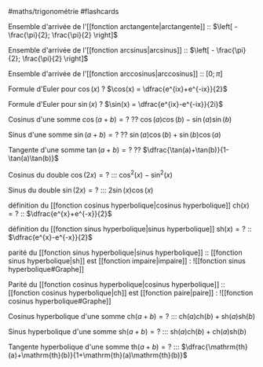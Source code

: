 #maths/trigonométrie #flashcards 

Ensemble d'arrivée de l'[[fonction arctangente|arctangente]] :: $\left[ - \frac{\pi}{2}; \frac{\pi}{2} \right]$
<!--SR:!2023-02-23,93,285-->

Ensemble d'arrivée de l'[[fonction arcsinus|arcsinus]] :: $\left[ - \frac{\pi}{2}; \frac{\pi}{2} \right]$
<!--SR:!2022-11-29,32,285-->

Ensemble d'arrivée de l'[[fonction arccosinus|arccosinus]] :: $\left[ 0; \pi \right]$
<!--SR:!2022-12-23,36,265-->

Formule d'Euler pour $\cos(x)$
?
$\cos(x) = \dfrac{e^{ix}+e^{-ix}}{2}$
<!--SR:!2022-11-29,61,262-->

Formule d'Euler pour $\sin(x)$
?
$\sin(x) = \dfrac{e^{ix}-e^{-ix}}{2i}$
<!--SR:!2023-04-28,182,241-->

Cosinus d'une somme $\cos(a+b) = ?$
??
$\cos(a)\cos(b) - \sin(a)\sin(b)$
<!--SR:!2022-12-13,80,186!2023-02-06,73,265-->

Sinus d'une somme $\sin(a+b) = ?$
??
$\sin(a)\cos(b)+\sin(b)\cos(a)$
<!--SR:!2023-01-15,59,230!2022-11-25,28,265-->

Tangente d'une somme $\tan(a+b) = ?$
??
$\dfrac{\tan(a)+\tan(b)}{1-\tan(a)\tan(b)}$
<!--SR:!2023-03-07,142,210!2023-01-08,52,265-->

Cosinus du double $\cos(2x) = ?$ ::: $\cos^2(x)-\sin^2(x)$
<!--SR:!2023-02-09,138,225!2023-01-20,64,245-->

Sinus du double $\sin(2x) = ?$ ::: $2\sin(x)\cos(x)$
<!--SR:!2023-01-12,123,226!2023-01-28,64,265-->

définition du [[fonction cosinus hyperbolique|cosinus hyperbolique]] $\mathrm{ch}(x)=?$ :: $\dfrac{e^{x}+e^{-x}}{2}$
<!--SR:!2023-01-05,80,279-->

définition du [[fonction sinus hyperbolique|sinus hyperbolique]] $\mathrm{sh}(x)=?$ :: $\dfrac{e^{x}-e^{-x}}{2}$
<!--SR:!2023-02-13,105,279-->

parité du [[fonction sinus hyperbolique|sinus hyperbolique]] :: [[fonction sinus hyperbolique|sh]] est [[fonction impaire|impaire]] : ![[fonction sinus hyperbolique#Graphe]]
<!--SR:!2023-01-11,86,299-->

Parité du [[fonction cosinus hyperbolique|cosinus hyperbolique]] :: [[fonction cosinus hyperbolique|ch]] est [[fonction paire|paire]] : ![[fonction cosinus hyperbolique#Graphe]]
<!--SR:!2022-12-21,66,300-->

Cosinus hyperbolique d'une somme $\mathrm{ch}(a+b) =?$ ::: $\mathrm{ch}(a)\mathrm{ch}(b) + \mathrm{sh}(a)\mathrm{sh}(b)$
<!--SR:!2023-02-02,110,254!2022-11-30,33,285-->

Sinus hyperbolique d'une somme $\mathrm{sh}(a+b) =?$ ::: $\mathrm{sh}(a)\mathrm{ch}(b) + \mathrm{ch}(a)\mathrm{sh}(b)$
<!--SR:!2022-11-26,73,254!2022-12-16,22,245-->

Tangente hyperbolique d'une somme $\mathrm{th}(a+b) =?$ ::: $\dfrac{\mathrm{th}(a)+\mathrm{th}(b)}{1+\mathrm{th}(a)\mathrm{th}(b)}$
<!--SR:!2023-02-04,72,254!2023-01-09,53,265-->

